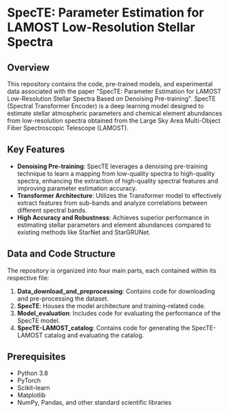 # SpecTE: Parameter Estimation for LAMOST Low-Resolution Stellar Spectra

## Overview

This repository contains the code, pre-trained models, and experimental data associated with the paper "SpecTE: Parameter Estimation for LAMOST Low-Resolution Stellar Spectra Based on Denoising Pre-training". SpecTE (Spectral Transformer Encoder) is a deep learning model designed to estimate stellar atmospheric parameters and chemical element abundances from low-resolution spectra obtained from the Large Sky Area Multi-Object Fiber Spectroscopic Telescope (LAMOST).

## Key Features

- **Denoising Pre-training**: SpecTE leverages a denoising pre-training technique to learn a mapping from low-quality spectra to high-quality spectra, enhancing the extraction of high-quality spectral features and improving parameter estimation accuracy.
- **Transformer Architecture**: Utilizes the Transformer model to effectively extract features from sub-bands and analyze correlations between different spectral bands.
- **High Accuracy and Robustness**: Achieves superior performance in estimating stellar parameters and element abundances compared to existing methods like StarNet and StarGRUNet.

## Data and Code Structure

The repository is organized into four main parts, each contained within its respective file:

1. **Data_download_and_preprocessing**: Contains code for downloading and pre-processing the dataset.
2. **SpecTE**: Houses the model architecture and training-related code.
3. **Model_evaluation**: Includes code for evaluating the performance of the SpecTE model.
4. **SpecTE-LAMOST_catalog**: Contains code for generating the SpecTE-LAMOST catalog and evaluating the catalog.


## Prerequisites

- Python 3.8
- PyTorch
- Scikit-learn
- Matplotlib
- NumPy, Pandas, and other standard scientific libraries

